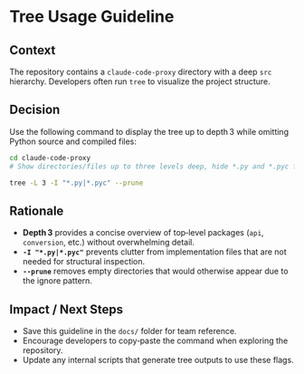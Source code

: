 # Tree Usage Guideline

## Context
The repository contains a `claude-code-proxy` directory with a deep `src` hierarchy. Developers often run `tree` to visualize the project structure.

## Decision
Use the following command to display the tree up to depth 3 while omitting Python source and compiled files:

```bash
cd claude-code-proxy
# Show directories/files up to three levels deep, hide *.py and *.pyc files, prune empty directories

tree -L 3 -I "*.py|*.pyc" --prune
```

## Rationale
- **Depth 3** provides a concise overview of top‑level packages (`api`, `conversion`, etc.) without overwhelming detail.
- **`-I "*.py|*.pyc"`** prevents clutter from implementation files that are not needed for structural inspection.
- **`--prune`** removes empty directories that would otherwise appear due to the ignore pattern.

## Impact / Next Steps
- Save this guideline in the `docs/` folder for team reference.
- Encourage developers to copy‑paste the command when exploring the repository.
- Update any internal scripts that generate tree outputs to use these flags.

